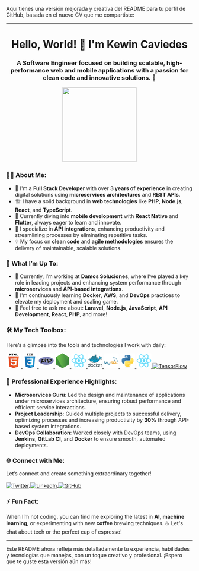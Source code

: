 Aquí tienes una versión mejorada y creativa del README para tu perfil de GitHub, basada en el nuevo CV que me compartiste:

---

<h1 align="center">Hello, World! 👋 I'm Kewin Caviedes</h1>
<h3 align="center">A Software Engineer focused on building scalable, high-performance web and mobile applications with a passion for clean code and innovative solutions. 🚀</h3>

<p align="center">
  <img src="https://media.giphy.com/media/f9k1tV7HyORcngKF8v/giphy.gif" width="200" height="200"/>
</p>

### 👨‍💻 About Me:

- 🎯 I'm a **Full Stack Developer** with over **3 years of experience** in creating digital solutions using **microservices architectures** and **REST APIs**.
- 🏗️ I have a solid background in **web technologies** like **PHP**, **Node.js**, **React**, and **TypeScript**.
- 📱 Currently diving into **mobile development** with **React Native** and **Flutter**, always eager to learn and innovate.
- 🔧 I specialize in **API integrations**, enhancing productivity and streamlining processes by eliminating repetitive tasks.
- 💡 My focus on **clean code** and **agile methodologies** ensures the delivery of maintainable, scalable solutions.

### 🚀 What I’m Up To:

- 🔭 Currently, I’m working at **Damos Soluciones**, where I’ve played a key role in leading projects and enhancing system performance through **microservices** and **API-based integrations**.
- 🌱 I'm continuously learning **Docker**, **AWS**, and **DevOps** practices to elevate my deployment and scaling game.
- 💬 Feel free to ask me about: **Laravel**, **Node.js**, **JavaScript**, **API Development**, **React**, **PHP**, and more!

### 🛠️ My Tech Toolbox:
Here’s a glimpse into the tools and technologies I work with daily:

<p align="left">
  <a href="https://www.w3.org/html/" target="_blank" rel="noreferrer"> 
    <img src="https://raw.githubusercontent.com/devicons/devicon/master/icons/html5/html5-original-wordmark.svg" alt="HTML5" width="40" height="40"/> 
  </a>
  <a href="https://www.w3schools.com/css/" target="_blank" rel="noreferrer">
    <img src="https://raw.githubusercontent.com/devicons/devicon/master/icons/css3/css3-original-wordmark.svg" alt="CSS3" width="40" height="40"/> 
  </a>
  <a href="https://www.php.net" target="_blank" rel="noreferrer"> 
    <img src="https://raw.githubusercontent.com/devicons/devicon/master/icons/php/php-original.svg" alt="PHP" width="40" height="40"/> 
  </a>
  <a href="https://nodejs.org/" target="_blank" rel="noreferrer"> 
    <img src="https://raw.githubusercontent.com/devicons/devicon/master/icons/nodejs/nodejs-original.svg" alt="Node.js" width="40" height="40"/> 
  </a>
  <a href="https://reactjs.org/" target="_blank" rel="noreferrer"> 
    <img src="https://raw.githubusercontent.com/devicons/devicon/master/icons/react/react-original.svg" alt="React" width="40" height="40"/> 
  </a>
  <a href="https://www.docker.com/" target="_blank" rel="noreferrer">
    <img src="https://raw.githubusercontent.com/devicons/devicon/master/icons/docker/docker-original-wordmark.svg" alt="Docker" width="40" height="40"/> 
  </a>
  <a href="https://www.mysql.com/" target="_blank" rel="noreferrer">
    <img src="https://raw.githubusercontent.com/devicons/devicon/master/icons/mysql/mysql-original-wordmark.svg" alt="MySQL" width="40" height="40"/> 
  </a>
  <a href="https://www.python.org/" target="_blank" rel="noreferrer">
    <img src="https://raw.githubusercontent.com/devicons/devicon/master/icons/python/python-original.svg" alt="Python" width="40" height="40"/> 
  </a>
  <a href="https://reactnative.dev/" target="_blank" rel="noreferrer"> 
    <img src="https://raw.githubusercontent.com/devicons/devicon/master/icons/react/react-original.svg" alt="React Native" width="40" height="40"/> 
  </a>
  <a href="https://www.tensorflow.org/" target="_blank" rel="noreferrer">
    <img src="https://www.vectorlogo.zone/logos/tensorflow/tensorflow-icon.svg" alt="TensorFlow" width="40" height="40"/> 
  </a>
</p>

### 💼 Professional Experience Highlights:

- **Microservices Guru**: Led the design and maintenance of applications under microservices architecture, ensuring robust performance and efficient service interactions.
- **Project Leadership**: Guided multiple projects to successful delivery, optimizing processes and increasing productivity by **30%** through API-based system integrations.
- **DevOps Collaboration**: Worked closely with DevOps teams, using **Jenkins**, **GitLab CI**, and **Docker** to ensure smooth, automated deployments.

### 🌐 Connect with Me:
Let’s connect and create something extraordinary together!
<p align="left">
  <a href="https://twitter.com/kewincaviedes" target="blank">
    <img align="center" src="https://raw.githubusercontent.com/rahuldkjain/github-profile-readme-generator/master/src/images/icons/Social/twitter.svg" alt="Twitter" height="30" width="40" />
  </a>
  <a href="https://linkedin.com/in/kewin-caviedes" target="blank">
    <img align="center" src="https://raw.githubusercontent.com/rahuldkjain/github-profile-readme-generator/master/src/images/icons/Social/linked-in-alt.svg" alt="LinkedIn" height="30" width="40" />
  </a>
  <a href="https://github.com/Kandriws" target="blank">
    <img align="center" src="https://raw.githubusercontent.com/rahuldkjain/github-profile-readme-generator/master/src/images/icons/Social/github.svg" alt="GitHub" height="30" width="40" />
  </a>
</p>

### ⚡ Fun Fact:
When I’m not coding, you can find me exploring the latest in **AI**, **machine learning**, or experimenting with new **coffee** brewing techniques. ☕️ Let's chat about tech or the perfect cup of espresso!

---

Este README ahora refleja más detalladamente tu experiencia, habilidades y tecnologías que manejas, con un toque creativo y profesional. ¡Espero que te guste esta versión aún más!
